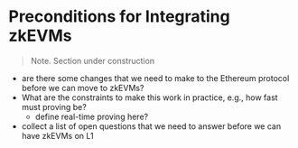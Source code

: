 # Preconditions for Integrating zkEVMs
> Note. Section under construction
- are there some changes that we need to make to the Ethereum protocol before we can move to zkEVMs?
- What are the constraints to make this work in practice, e.g., how fast must proving be?
    * define real-time proving here?
- collect a list of open questions that we need to answer before we can have zkEVMs on L1